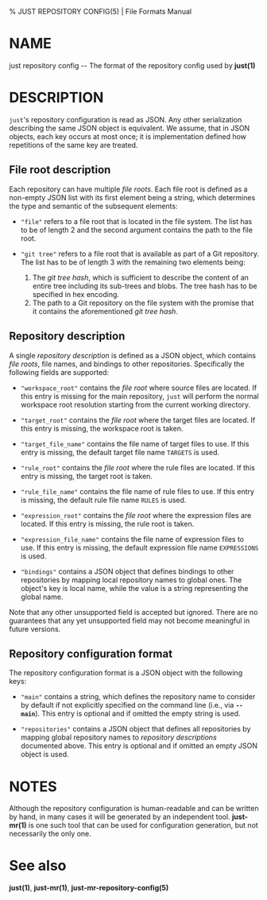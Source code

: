 % JUST REPOSITORY CONFIG(5) | File Formats Manual

NAME
====

just repository config -- The format of the repository config used by
**just(1)**

DESCRIPTION
===========

`just`'s repository configuration is read as JSON. Any other
serialization describing the same JSON object is equivalent. We assume,
that in JSON objects, each key occurs at most once; it is implementation
defined how repetitions of the same key are treated.

File root description
---------------------

Each repository can have multiple *file roots*. Each file root is
defined as a non-empty JSON list with its first element being a string,
which determines the type and semantic of the subsequent elements:

 - `"file"` refers to a file root that is located in the file system.
   The list has to be of length 2 and the second argument contains the
   path to the file root.

 - `"git tree"` refers to a file root that is available as part of a
   Git repository. The list has to be of length 3 with the remaining
   two elements being:

   1. The *git tree hash*, which is sufficient to describe the content
      of an entire tree including its sub-trees and blobs. The tree
      hash has to be specified in hex encoding.
   2. The path to a Git repository on the file system with the promise
      that it contains the aforementioned *git tree hash*.

Repository description
----------------------

A single *repository description* is defined as a JSON object, which
contains *file roots*, file names, and bindings to other repositories.
Specifically the following fields are supported:

 - `"workspace_root"` contains the *file root* where source files are
   located. If this entry is missing for the main repository, `just`
   will perform the normal workspace root resolution starting from the
   current working directory.

 - `"target_root"` contains the *file root* where the target files are
   located. If this entry is missing, the workspace root is taken.

 - `"target_file_name"` contains the file name of target files to use.
   If this entry is missing, the default target file name `TARGETS` is
   used.

 - `"rule_root"` contains the *file root* where the rule files are
   located. If this entry is missing, the target root is taken.

 - `"rule_file_name"` contains the file name of rule files to use. If
   this entry is missing, the default rule file name `RULES` is used.

 - `"expression_root"` contains the *file root* where the expression
   files are located. If this entry is missing, the rule root is taken.

 - `"expression_file_name"` contains the file name of expression files
   to use. If this entry is missing, the default expression file name
   `EXPRESSIONS` is used.

 - `"bindings"` contains a JSON object that defines bindings to other
   repositories by mapping local repository names to global ones. The
   object's key is local name, while the value is a string
   representing the global name.

Note that any other unsupported field is accepted but ignored. There are
no guarantees that any yet unsupported field may not become meaningful
in future versions.

Repository configuration format
-------------------------------

The repository configuration format is a JSON object with the following
keys:

 - `"main"` contains a string, which defines the repository name to
   consider by default if not explicitly specified on the command line
   (i.e., via **`--main`**). This entry is optional and if omitted the
   empty string is used.

 - `"repositories"` contains a JSON object that defines all
   repositories by mapping global repository names to *repository
   descriptions* documented above. This entry is optional and if
   omitted an empty JSON object is used.

NOTES
=====

Although the repository configuration is human-readable and can be
written by hand, in many cases it will be generated by an independent
tool. **just-mr(1)** is one such tool that can be used for configuration
generation, but not necessarily the only one.

See also
========

**just(1)**, **just-mr(1)**, **just-mr-repository-config(5)**
